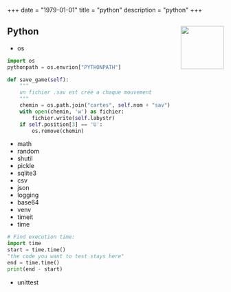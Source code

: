 +++ 
date = "1979-01-01"
title = "python"
description = "python"
+++

<h2 id=Python>Python
<img src="https://www.python.org/static/opengraph-icon-200x200.png" height="100" width="100" align="right">

</h2>

* os

```py
import os
pythonpath = os.envrion["PYTHONPATH"]
```

```py
def save_game(self):
    """
    un fichier .sav est créé a chaque mouvement
    """
    chemin = os.path.join("cartes", self.nom + "sav")
    with open(chemin, 'w') as fichier:
        fichier.write(self.labystr)
    if self.position[3] == 'U':
        os.remove(chemin)
```


* math
* random
* shutil
* pickle
* sqlite3
* csv
* json
* logging
* base64
* venv
* timeit
* time

```py
# Find execution time:
import time
start = time.time()
"the code you want to test stays here"
end = time.time()
print(end - start)
```

* unittest

